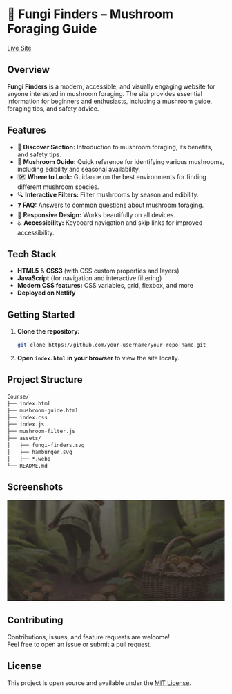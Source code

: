 # 🍄 Fungi Finders – Mushroom Foraging Guide

[Live Site](https://shroomz-site.netlify.app/)

## Overview

**Fungi Finders** is a modern, accessible, and visually engaging website for anyone interested in mushroom foraging. The site provides essential information for beginners and enthusiasts, including a mushroom guide, foraging tips, and safety advice.

## Features

- 🌱 **Discover Section:** Introduction to mushroom foraging, its benefits, and safety tips.
- 📖 **Mushroom Guide:** Quick reference for identifying various mushrooms, including edibility and seasonal availability.
- 🗺️ **Where to Look:** Guidance on the best environments for finding different mushroom species.
- 🔍 **Interactive Filters:** Filter mushrooms by season and edibility.
- ❓ **FAQ:** Answers to common questions about mushroom foraging.
- 📱 **Responsive Design:** Works beautifully on all devices.
- ♿ **Accessibility:** Keyboard navigation and skip links for improved accessibility.

## Tech Stack

- **HTML5** & **CSS3** (with CSS custom properties and layers)
- **JavaScript** (for navigation and interactive filtering)
- **Modern CSS features:** CSS variables, grid, flexbox, and more
- **Deployed on Netlify**

## Getting Started

1. **Clone the repository:**
   ```sh
   git clone https://github.com/your-username/your-repo-name.git
   ```
2. **Open `index.html` in your browser** to view the site locally.

## Project Structure

```
Course/
├── index.html
├── mushroom-guide.html
├── index.css
├── index.js
├── mushroom-filter.js
├── assets/
│   ├── fungi-finders.svg
│   ├── hamburger.svg
│   ├── *.webp
└── README.md
```

## Screenshots

![Site Screenshot](assets/hero.webp)

## Contributing

Contributions, issues, and feature requests are welcome!  
Feel free to open an issue or submit a pull request.

## License

This project is open source and available under the [MIT License](LICENSE).
